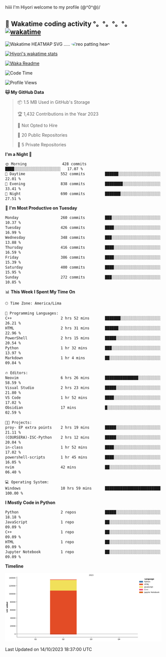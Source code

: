 hiiii I'm Hiyori welcome to my profile \(@^0^@)/

## 🦄 Wakatime coding activity °。°。°。°。[![wakatime](https://wakatime.com/badge/user/49dba2c5-26e1-43a7-9d07-e0f8613d1227.svg)](https://wakatime.com/@49dba2c5-26e1-43a7-9d07-e0f8613d1227) 
<img src="https://wakatime.com/share/@ziajoriii7/ef87015d-57e0-4afb-bb56-1a99a24ea312.svg" width="600" alt="Wakatime HEATMAP SVG"/> ..... <img src="https://i.postimg.cc/RFM2CQFY/reo-patting.webp" alt="reo patting head" width="200" style="border-radius: 50%;">

 [![Hiyori's wakatime stats](https://github-readme-stats.vercel.app/api/wakatime?username=ziajoriii7&theme=buefy&range=last_year&is_including_today=true&layout=compact&hide=markdown)](https://github.com/anuraghazra/github-readme-stats)
 

[![Waka Readme](https://github.com/hiyorijl/hiyorijl/actions/workflows/Waka%20Readme.yml/badge.svg)](https://github.com/hiyorijl/hiyorijl/actions/workflows/Waka%20Readme.yml)

<!--START_SECTION:waka-->
![Code Time](http://img.shields.io/badge/Code%20Time-419%20hrs%2051%20mins-blue)

![Profile Views](http://img.shields.io/badge/Profile%20Views-0-blue)

**🐱 My GitHub Data** 

> 📦 1.5 MB Used in GitHub's Storage 
 > 
> 🏆 1,432 Contributions in the Year 2023
 > 
> 🚫 Not Opted to Hire
 > 
> 📜 20 Public Repositories 
 > 
> 🔑 5 Private Repositories 
 > 
**I'm a Night 🦉** 

```text
🌞 Morning                428 commits         ████░░░░░░░░░░░░░░░░░░░░░   17.07 % 
🌆 Daytime                552 commits         ██████░░░░░░░░░░░░░░░░░░░   22.01 % 
🌃 Evening                838 commits         ████████░░░░░░░░░░░░░░░░░   33.41 % 
🌙 Night                  690 commits         ███████░░░░░░░░░░░░░░░░░░   27.51 % 
```
📅 **I'm Most Productive on Tuesday** 

```text
Monday                   260 commits         ███░░░░░░░░░░░░░░░░░░░░░░   10.37 % 
Tuesday                  426 commits         ████░░░░░░░░░░░░░░░░░░░░░   16.99 % 
Wednesday                348 commits         ███░░░░░░░░░░░░░░░░░░░░░░   13.88 % 
Thursday                 416 commits         ████░░░░░░░░░░░░░░░░░░░░░   16.59 % 
Friday                   386 commits         ████░░░░░░░░░░░░░░░░░░░░░   15.39 % 
Saturday                 400 commits         ████░░░░░░░░░░░░░░░░░░░░░   15.95 % 
Sunday                   272 commits         ███░░░░░░░░░░░░░░░░░░░░░░   10.85 % 
```


📊 **This Week I Spent My Time On** 

```text
🕑︎ Time Zone: America/Lima

💬 Programming Languages: 
C++                      2 hrs 52 mins       ███████░░░░░░░░░░░░░░░░░░   26.21 % 
HTML                     2 hrs 31 mins       ██████░░░░░░░░░░░░░░░░░░░   22.96 % 
PowerShell               2 hrs 15 mins       █████░░░░░░░░░░░░░░░░░░░░   20.54 % 
Python                   1 hr 32 mins        ███░░░░░░░░░░░░░░░░░░░░░░   13.97 % 
Markdown                 1 hr 4 mins         ██░░░░░░░░░░░░░░░░░░░░░░░   09.84 % 

🔥 Editors: 
Neovim                   6 hrs 26 mins       ███████████████░░░░░░░░░░   58.59 % 
Visual Studio            2 hrs 23 mins       █████░░░░░░░░░░░░░░░░░░░░   21.80 % 
VS Code                  1 hr 52 mins        ████░░░░░░░░░░░░░░░░░░░░░   17.02 % 
Obsidian                 17 mins             █░░░░░░░░░░░░░░░░░░░░░░░░   02.59 % 

🐱‍💻 Projects: 
proy- EP extra points    2 hrs 19 mins       █████░░░░░░░░░░░░░░░░░░░░   21.11 % 
(COURSERA)-ISC-Python    2 hrs 12 mins       █████░░░░░░░░░░░░░░░░░░░░   20.04 % 
in-class                 1 hr 52 mins        ████░░░░░░░░░░░░░░░░░░░░░   17.02 % 
powershell-scripts       1 hr 45 mins        ████░░░░░░░░░░░░░░░░░░░░░   16.05 % 
nvim                     42 mins             ██░░░░░░░░░░░░░░░░░░░░░░░   06.40 % 

💻 Operating System: 
Windows                  10 hrs 59 mins      █████████████████████████   100.00 % 
```

**I Mostly Code in Python** 

```text
Python                   2 repos             █████░░░░░░░░░░░░░░░░░░░░   18.18 % 
JavaScript               1 repo              ██░░░░░░░░░░░░░░░░░░░░░░░   09.09 % 
C++                      1 repo              ██░░░░░░░░░░░░░░░░░░░░░░░   09.09 % 
HTML                     1 repo              ██░░░░░░░░░░░░░░░░░░░░░░░   09.09 % 
Jupyter Notebook         1 repo              ██░░░░░░░░░░░░░░░░░░░░░░░   09.09 % 
```



**Timeline**

![Lines of Code chart](https://raw.githubusercontent.com/hiyorijl/hiyorijl/main/assets/bar_graph.png)


 Last Updated on 14/10/2023 18:37:00 UTC
<!--END_SECTION:waka-->
